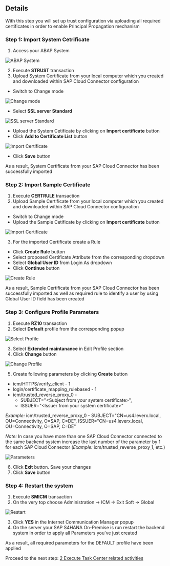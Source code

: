 ## Details

With this step you will set up trust configuration via uploading all required certificates in order to enable Principal Propagation mechanism


### Step 1: Import System Cetrificate

1. Access your ABAP System

![ABAP System](./Images/1.1.1.png "ABAP System")

2. Execute **STRUST** transaction
3. Upload System Certificate from your local computer which you created and downloaded within SAP Cloud Connector configuration

- Switch to Change mode

![Change mode](./Images/1.3.1.png "Change mode")

- Select **SSL server Standard**

![SSL server Standard](./Images/1.3.2.png "SSL server Standard")

- Upload the System Cetificate by clicking on **Import certificate** button
- Click **Add to Certificate List** button

![Import Certificate](./Images/1.3.3.png "Import Certificate")

- Click **Save** button

As a result, System Certificate from your SAP Cloud Connector has been successfully imported 


### Step 2: Import Sample Certificate

1. Execute **CERTRULE** transaction
2. Upload Sample Certificate from your local computer which you created and downloaded within SAP Cloud Connector configuration

- Switch to Change mode
- Upload the Sample Cetificate by clicking on **Import certificate** button

![Import Certificate](./Images/2.2.1.png "Import Certificate")

3. For the imported Certificate create a Rule

- Click **Create Rule** button
- Select proposed Certificate Attribute from the corresponding dropdown
- Select **Global User ID** from Login As dropdown
- Click **Continue** button

![Create Rule](./Images/2.3.1.png "Create Rule")

As a result, Sample Certificate from your SAP Cloud Connector has been successfully imported as well as required rule to identify a user by using Global User ID field has been created


### Step 3: Configure Profile Parameters

1. Execute **RZ10** transaction
2. Select **Default** profile from the corresponding popup

![Select Profile](./Images/3.2.1.png "Select Profile")

3. Select **Extended maintanance** in Edit Profile section
4. Click **Change** button

![Change Profile](./Images/3.2.2.png "Change Profile")

5. Create following parameters by clicking **Create** button

- icm/HTTPS/verify_client - 1
- login/certificate_mapping_rulebased - 1
- icm/trusted_reverse_proxy_0 - 
  - SUBJECT="\<Subject from your system certificate\>",
  - ISSUER="\<Issuer from your system certificate\>"

*Example:* icm/trusted_reverse_proxy_0 - SUBJECT="CN=us4.leverx.local, OU=Connectivity, O=SAP, C=DE", ISSUER="CN=us4.leverx.local, OU=Connectivity, O=SAP, C=DE"

*Note:* In case you have more than one SAP Cloud Connector connected to the same backend system increase the last number of the parameter by 1 for each SAP Cloud Connector (*Example:* icm/trusted_reverse_proxy_1, etc.)

![Parameters](./Images/3.5.1.png "Parameters")

6. Click **Exit** button. Save your changes
7. Click **Save** button


### Step 4: Restart the system

1. Execute **SMICM** transaction
2. On the very top choose Administration -> ICM -> Exit Soft -> Global

![Restart](./Images/4.2.1.png "Restart")

3. Click **YES** in the Internet Communication Manager popup
4. On the server your SAP S4HANA On-Premise is run restart the backend system in order to apply all Parameters you've just created

As a result, all required parameters for the DEFAULT profile have been applied


Proceed to the next step: [2 Execute Task Center related activities](https://github.com/Sereg20/Task_Center/blob/master/S4HANA_config/2%20Task%20Center%20Config/README.md)
